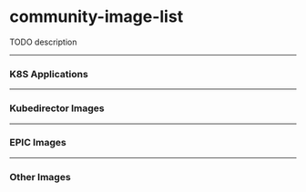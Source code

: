 # community-image-list

TODO description

---

### K8S Applications

---

### Kubedirector Images

---

### EPIC Images

---

### Other Images
